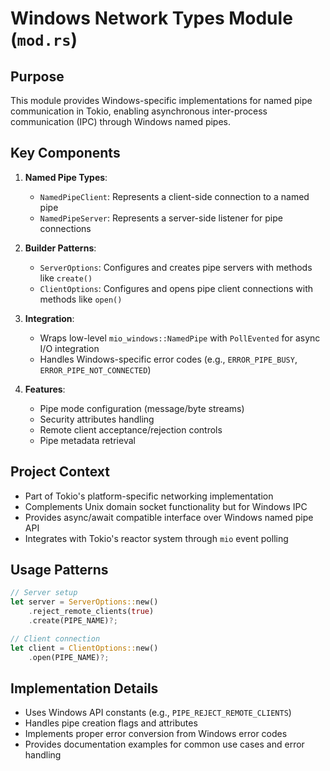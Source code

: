 # Windows Network Types Module (`mod.rs`)

## Purpose
This module provides Windows-specific implementations for named pipe communication in Tokio, enabling asynchronous inter-process communication (IPC) through Windows named pipes.

## Key Components
1. **Named Pipe Types**:
   - `NamedPipeClient`: Represents a client-side connection to a named pipe
   - `NamedPipeServer`: Represents a server-side listener for pipe connections

2. **Builder Patterns**:
   - `ServerOptions`: Configures and creates pipe servers with methods like `create()`
   - `ClientOptions`: Configures and opens pipe client connections with methods like `open()`

3. **Integration**:
   - Wraps low-level `mio_windows::NamedPipe` with `PollEvented` for async I/O integration
   - Handles Windows-specific error codes (e.g., `ERROR_PIPE_BUSY`, `ERROR_PIPE_NOT_CONNECTED`)

4. **Features**:
   - Pipe mode configuration (message/byte streams)
   - Security attributes handling
   - Remote client acceptance/rejection controls
   - Pipe metadata retrieval

## Project Context
- Part of Tokio's platform-specific networking implementation
- Complements Unix domain socket functionality but for Windows IPC
- Provides async/await compatible interface over Windows named pipe API
- Integrates with Tokio's reactor system through `mio` event polling

## Usage Patterns
```rust
// Server setup
let server = ServerOptions::new()
    .reject_remote_clients(true)
    .create(PIPE_NAME)?;

// Client connection
let client = ClientOptions::new()
    .open(PIPE_NAME)?;
```

## Implementation Details
- Uses Windows API constants (e.g., `PIPE_REJECT_REMOTE_CLIENTS`)
- Handles pipe creation flags and attributes
- Implements proper error conversion from Windows error codes
- Provides documentation examples for common use cases and error handling
